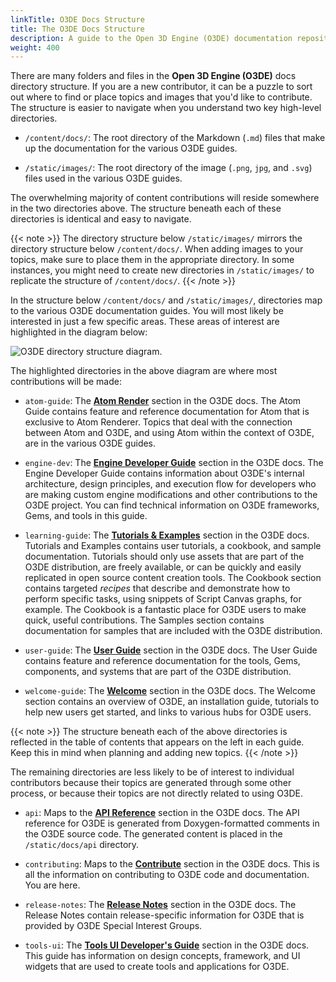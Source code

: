 ```yaml
---
linkTitle: O3DE Docs Structure
title: The O3DE Docs Structure 
description: A guide to the Open 3D Engine (O3DE) documentation repository structure.
weight: 400
---
```


There are many folders and files in the **Open 3D Engine (O3DE)** docs directory structure. If you are a new contributor, it can be a puzzle to sort out where to find or place topics and images that you'd like to contribute. The structure is easier to navigate when you understand two key high-level directories.

* `/content/docs/`: The root directory of the Markdown (`.md`) files that make up the documentation for the various O3DE guides.

* `/static/images/`: The root directory of the image (`.png`, `jpg`, and `.svg`) files used in the various O3DE guides.

The overwhelming majority of content contributions will reside somewhere in the two directories above. The structure beneath each of these directories is identical and easy to navigate.

{{< note >}}
The directory structure below `/static/images/` mirrors the directory structure below `/content/docs/`. When adding images to your topics, make sure to place them in the appropriate directory. In some instances, you might need to create new directories in `/static/images/` to replicate the structure of `/content/docs/`.
{{< /note >}}

In the structure below `/content/docs/` and `/static/images/`, directories map to the various O3DE documentation guides. You will most likely be interested in just a few specific areas. These areas of interest are highlighted in the diagram below:

![O3DE directory structure diagram.](/images/contributing/to-docs/o3de-directory-structure.svg "O3DE important directories.")

The highlighted directories in the above diagram are where most contributions will be made:

* `atom-guide`: The [**Atom Render**](/docs/atom-guide/) section in the O3DE docs. The Atom Guide contains feature and reference documentation for Atom that is exclusive to Atom Renderer. Topics that deal with the connection between Atom and O3DE, and using Atom within the context of O3DE, are in the various O3DE guides.

* `engine-dev`: The [**Engine Developer Guide**](/docs/engine-dev/) section in the O3DE docs. The Engine Developer Guide contains information about O3DE's internal architecture, design principles, and execution flow for developers who are making custom engine modifications and other contributions to the O3DE project. You can find technical information on O3DE frameworks, Gems, and tools in this guide.

* `learning-guide`: The [**Tutorials & Examples**](/docs/learning-guide/) section in the O3DE docs. Tutorials and Examples contains user tutorials, a cookbook, and sample documentation. Tutorials should only use assets that are part of the O3DE distribution, are freely available, or can be quickly and easily replicated in open source content creation tools. The Cookbook section contains targeted *recipes* that describe and demonstrate how to perform specific tasks, using snippets of Script Canvas graphs, for example. The Cookbook is a fantastic place for O3DE users to make quick, useful contributions. The Samples section contains documentation for samples that are included with the O3DE distribution.

* `user-guide`: The [**User Guide**](/docs/user-guide/) section in the O3DE docs. The User Guide contains feature and reference documentation for the tools, Gems, components, and systems that are part of the O3DE distribution.

* `welcome-guide`: The [**Welcome**](/docs/welcome-guide/) section in the O3DE docs. The Welcome section contains an overview of O3DE, an installation guide, tutorials to help new users get started, and links to various hubs for O3DE users.

{{< note >}}
The structure beneath each of the above directories is reflected in the table of contents that appears on the left in each guide. Keep this in mind when planning and adding new topics.
{{< /note >}}

The remaining directories are less likely to be of interest to individual contributors because their topics are generated through some other process, or because their topics are not directly related to using O3DE. 


* `api`: Maps to the [**API Reference**](/docs/api/) section in the O3DE docs. The API reference for O3DE is generated from Doxygen-formatted comments in the O3DE source code. The generated content is placed in the `/static/docs/api` directory.

* `contributing`: Maps to the [**Contribute**](/docs/contributing/) section in the O3DE docs. This is all the information on contributing to O3DE code and documentation. You are here.

* `release-notes`: The [**Release Notes**](/docs/release-notes/) section in the O3DE docs. The Release Notes contain release-specific information for O3DE that is provided by O3DE Special Interest Groups.

* `tools-ui`: The [**Tools UI Developer's Guide**](/docs/tools-ui/) section in the O3DE docs. This guide has information on design concepts, framework, and UI widgets that are used to create tools and applications for O3DE.
